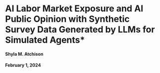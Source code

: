 
# AI Labor Market Exposure and AI Public Opinion with Synthetic Survey Data Generated by LLMs for Simulated Agents*

#### Shyla M. Atchison

#### February 1, 2024
